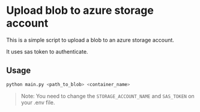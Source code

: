 # Upload blob to azure storage account

This is a simple script to upload a blob to an azure storage account.

It uses sas token to authenticate.

## Usage

```bash
python main.py <path_to_blob> <container_name>
```

>    Note: You need to change the `STORAGE_ACCOUNT_NAME` and `SAS_TOKEN` on your .env file.